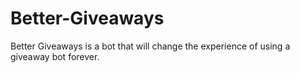 # Better-Giveaways

Better Giveaways is a bot that will change the experience of using a giveaway bot forever.

